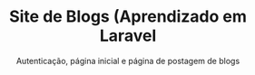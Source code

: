 <h1 align="center">Site de Blogs (Aprendizado em Laravel</h1>
<p align="center">Autenticação, página inicial e página de postagem de blogs</p>
